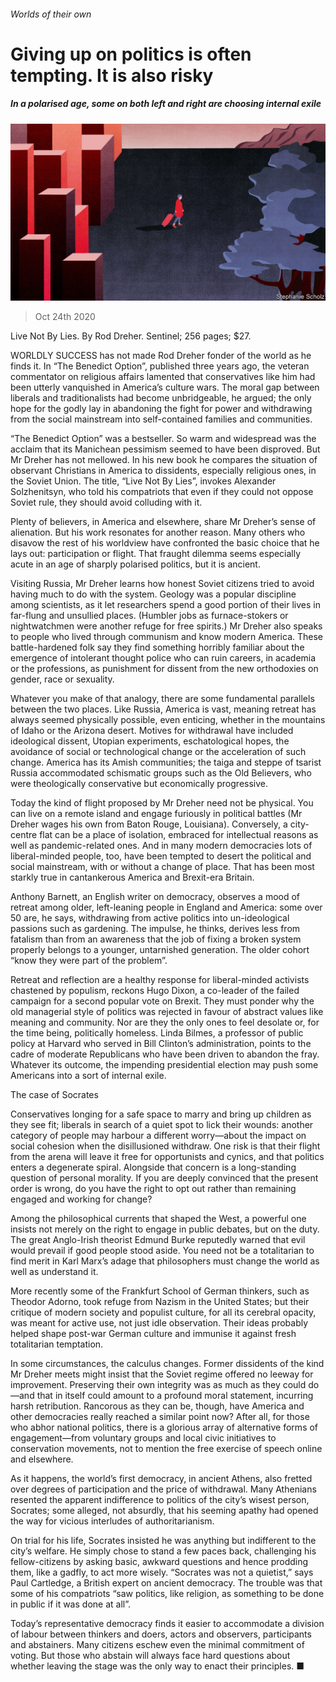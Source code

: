 ###### Worlds of their own

# Giving up on politics is often tempting. It is also risky 

##### In a polarised age, some on both left and right are choosing internal exile 

![image](images/20201024_BKD001_0.jpg) 

> Oct 24th 2020 

Live Not By Lies. By Rod Dreher. Sentinel; 256 pages; $27.

WORLDLY SUCCESS has not made Rod Dreher fonder of the world as he finds it. In “The Benedict Option”, published three years ago, the veteran commentator on religious affairs lamented that conservatives like him had been utterly vanquished in America’s culture wars. The moral gap between liberals and traditionalists had become unbridgeable, he argued; the only hope for the godly lay in abandoning the fight for power and withdrawing from the social mainstream into self-contained families and communities.


“The Benedict Option” was a bestseller. So warm and widespread was the acclaim that its Manichean pessimism seemed to have been disproved. But Mr Dreher has not mellowed. In his new book he compares the situation of observant Christians in America to dissidents, especially religious ones, in the Soviet Union. The title, “Live Not By Lies”, invokes Alexander Solzhenitsyn, who told his compatriots that even if they could not oppose Soviet rule, they should avoid colluding with it.

Plenty of believers, in America and elsewhere, share Mr Dreher’s sense of alienation. But his work resonates for another reason. Many others who disavow the rest of his worldview have confronted the basic choice that he lays out: participation or flight. That fraught dilemma seems especially acute in an age of sharply polarised politics, but it is ancient.

Visiting Russia, Mr Dreher learns how honest Soviet citizens tried to avoid having much to do with the system. Geology was a popular discipline among scientists, as it let researchers spend a good portion of their lives in far-flung and unsullied places. (Humbler jobs as furnace-stokers or nightwatchmen were another refuge for free spirits.) Mr Dreher also speaks to people who lived through communism and know modern America. These battle-hardened folk say they find something horribly familiar about the emergence of intolerant thought police who can ruin careers, in academia or the professions, as punishment for dissent from the new orthodoxies on gender, race or sexuality.

Whatever you make of that analogy, there are some fundamental parallels between the two places. Like Russia, America is vast, meaning retreat has always seemed physically possible, even enticing, whether in the mountains of Idaho or the Arizona desert. Motives for withdrawal have included ideological dissent, Utopian experiments, eschatological hopes, the avoidance of social or technological change or the acceleration of such change. America has its Amish communities; the taiga and steppe of tsarist Russia accommodated schismatic groups such as the Old Believers, who were theologically conservative but economically progressive.

Today the kind of flight proposed by Mr Dreher need not be physical. You can live on a remote island and engage furiously in political battles (Mr Dreher wages his own from Baton Rouge, Louisiana). Conversely, a city-centre flat can be a place of isolation, embraced for intellectual reasons as well as pandemic-related ones. And in many modern democracies lots of liberal-minded people, too, have been tempted to desert the political and social mainstream, with or without a change of place. That has been most starkly true in cantankerous America and Brexit-era Britain.

Anthony Barnett, an English writer on democracy, observes a mood of retreat among older, left-leaning people in England and America: some over 50 are, he says, withdrawing from active politics into un-ideological passions such as gardening. The impulse, he thinks, derives less from fatalism than from an awareness that the job of fixing a broken system properly belongs to a younger, untarnished generation. The older cohort “know they were part of the problem”.

Retreat and reflection are a healthy response for liberal-minded activists chastened by populism, reckons Hugo Dixon, a co-leader of the failed campaign for a second popular vote on Brexit. They must ponder why the old managerial style of politics was rejected in favour of abstract values like meaning and community. Nor are they the only ones to feel desolate or, for the time being, politically homeless. Linda Bilmes, a professor of public policy at Harvard who served in Bill Clinton’s administration, points to the cadre of moderate Republicans who have been driven to abandon the fray. Whatever its outcome, the impending presidential election may push some Americans into a sort of internal exile.

The case of Socrates

Conservatives longing for a safe space to marry and bring up children as they see fit; liberals in search of a quiet spot to lick their wounds: another category of people may harbour a different worry—about the impact on social cohesion when the disillusioned withdraw. One risk is that their flight from the arena will leave it free for opportunists and cynics, and that politics enters a degenerate spiral. Alongside that concern is a long-standing question of personal morality. If you are deeply convinced that the present order is wrong, do you have the right to opt out rather than remaining engaged and working for change?

Among the philosophical currents that shaped the West, a powerful one insists not merely on the right to engage in public debates, but on the duty. The great Anglo-Irish theorist Edmund Burke reputedly warned that evil would prevail if good people stood aside. You need not be a totalitarian to find merit in Karl Marx’s adage that philosophers must change the world as well as understand it.

More recently some of the Frankfurt School of German thinkers, such as Theodor Adorno, took refuge from Nazism in the United States; but their critique of modern society and populist culture, for all its cerebral opacity, was meant for active use, not just idle observation. Their ideas probably helped shape post-war German culture and immunise it against fresh totalitarian temptation.

In some circumstances, the calculus changes. Former dissidents of the kind Mr Dreher meets might insist that the Soviet regime offered no leeway for improvement. Preserving their own integrity was as much as they could do—and that in itself could amount to a profound moral statement, incurring harsh retribution. Rancorous as they can be, though, have America and other democracies really reached a similar point now? After all, for those who abhor national politics, there is a glorious array of alternative forms of engagement—from voluntary groups and local civic initiatives to conservation movements, not to mention the free exercise of speech online and elsewhere.

As it happens, the world’s first democracy, in ancient Athens, also fretted over degrees of participation and the price of withdrawal. Many Athenians resented the apparent indifference to politics of the city’s wisest person, Socrates; some alleged, not absurdly, that his seeming apathy had opened the way for vicious interludes of authoritarianism.

On trial for his life, Socrates insisted he was anything but indifferent to the city’s welfare. He simply chose to stand a few paces back, challenging his fellow-citizens by asking basic, awkward questions and hence prodding them, like a gadfly, to act more wisely. “Socrates was not a quietist,” says Paul Cartledge, a British expert on ancient democracy. The trouble was that some of his compatriots “saw politics, like religion, as something to be done in public if it was done at all”.

Today’s representative democracy finds it easier to accommodate a division of labour between thinkers and doers, actors and observers, participants and abstainers. Many citizens eschew even the minimal commitment of voting. But those who abstain will always face hard questions about whether leaving the stage was the only way to enact their principles. ■

